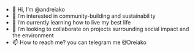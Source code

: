 - 👋 Hi, I’m @andreiako
- 👀 I’m interested in community-building and sustainability
- 🌱 I’m currently learning how to live my best life
- 💞️ I’m looking to collaborate on projects surrounding social impact and the environment
- 📫 How to reach me? you can telegram me @Dreiako

